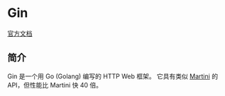 # Gin
[官方文档](https://gin-gonic.com/zh-cn/docs/)

## 简介
Gin 是一个用 Go (Golang) 编写的 HTTP Web 框架。 它具有类似 [Martini](https://github.com/go-martini/martini/blob/master/translations/README_zh_cn.md) 的 API，但性能比 Martini 快 40 倍。
